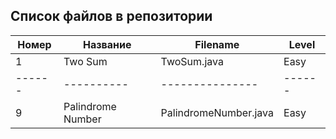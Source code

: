## Список файлов в репозитории ##

| Номер  | Название          | Filename              | Level |
|--------|-------------------|-----------------------| ------|
| 1      | Two Sum           | TwoSum.java           | Easy  |
| ------ | ----------        | ---------------       | ------|
| 9      | Palindrome Number | PalindromeNumber.java | Easy  |